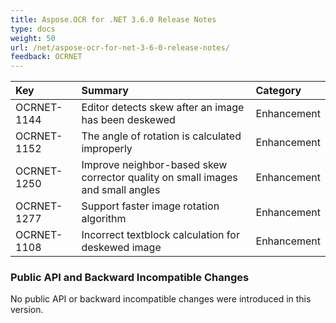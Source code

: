 ```yaml
---
title: Aspose.OCR for .NET 3.6.0 Release Notes
type: docs
weight: 50
url: /net/aspose-ocr-for-net-3-6-0-release-notes/
feedback: OCRNET
---
```


|**Key** |**Summary** |**Category** |
| :- | :- | :- |
|OCRNET-1144 |Editor detects skew after an image has been deskewed |Enhancement |
|OCRNET-1152 |The angle of rotation is calculated improperly |Enhancement |
|OCRNET-1250 |Improve neighbor-based skew corrector quality on small images and small angles |Enhancement |
|OCRNET-1277 |Support faster image rotation algorithm |Enhancement |
|OCRNET-1108 |Incorrect textblock calculation for deskewed image |Enhancement |
### **Public API and Backward Incompatible Changes**
No public API or backward incompatible changes were introduced in this version.
